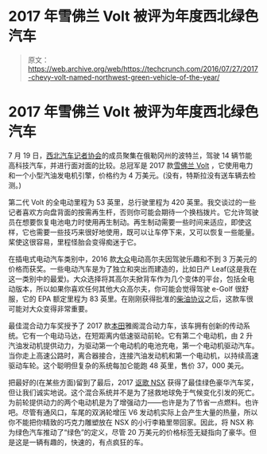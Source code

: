 # 2017 年雪佛兰 Volt 被评为年度西北绿色汽车 

> 原文：<https://web.archive.org/web/https://techcrunch.com/2016/07/27/2017-chevy-volt-named-northwest-green-vehicle-of-the-year/>

# 2017 年雪佛兰 Volt 被评为年度西北绿色汽车

7 月 19 日，[西北汽车记者协会](https://web.archive.org/web/20221208200448/http://www.nwapa.org/)的成员聚集在俄勒冈州的波特兰，驾驶 14 辆节能高科技汽车，并进行面对面的比较。总冠军是 2017 款[雪佛兰 Volt](https://web.archive.org/web/20221208200448/https://beta.techcrunch.com/2015/05/03/the-2016-chevy-volt-will-cost-just-26k-after-tax-credits/) ，它使用电力和一个小型汽油发电机引擎，价格约为 4 万美元。(没有，特斯拉没有送车辆去检测。)

第二代 Volt 的全电动里程为 53 英里，总行驶里程为 420 英里。我交谈过的一些记者喜欢方向盘背面的按需再生杆，否则你可能会期待一个换档拨片。它允许驾驶员在想要恢复电池电力时使用再生制动。再生制动需要一些时间来适应，即使这样，它也需要一些技巧来很好地使用，既可以让车停下来，又可以恢复一些能量。桨使这很容易，里程怪胎会变得痴迷于它。

在插电式电动汽车类别中，2016 款[大众](https://web.archive.org/web/20221208200448/https://beta.techcrunch.com/2015/01/05/vw-debuts-the-golf-r-touch-with-all-touchscreen-user-interface-gesture-control/)电动高尔夫因驾驶乐趣和不到 3 万美元的价格而获奖。一些电动汽车是为了独立和突出而建造的，比如日产 Leaf(这是我在这一类别中的最爱)。大众选择将其高尔夫掀背车作为几个变体的平台，包括全电动版本，所以如果你喜欢任何其他大众高尔夫，你可能会觉得驾驶 e-Golf 很舒服，它的 EPA 额定里程为 83 英里。在刚刚获得批准的[柴油协议](https://web.archive.org/web/20221208200448/https://beta.techcrunch.com/2016/06/30/how-the-vw-diesel-settlement-breaks-down-in-dollars/)之后，这款车很可能对大众变得非常重要。

最佳混合动力车奖授予了 2017 款[本田](https://web.archive.org/web/20221208200448/https://beta.techcrunch.com/2016/04/25/honda-and-volvo-add-more-electrification/)雅阁混合动力车，该车拥有创新的传动系统。它有一个电动马达，在短距离内低速驱动前轮。它有第二个电动机，由 2 升汽油发动机提供动力，为驱动第一个电动机的电池充电，第一个电动机驱动汽车。当你走上高速公路时，离合器接合，连接汽油发动机和第一个电动机，以持续高速驱动车轮。这个聪明但复杂的系统每加仑能跑 48 英里，售价 37，000 美元。

把最好的(在某些方面)留到了最后，2017 [讴歌 NSX](https://web.archive.org/web/20221208200448/http://nsx.acura.com/) 获得了最佳绿色豪华汽车奖，但让我们诚实地说。这个混合系统并不是为了拯救地球免于气候变化引发的死亡。为前轮提供动力的两个电动机是为了增强动力——也许是为了节省一点燃料。也许吧。尽管有通风口，车尾的双涡轮增压 V6 发动机实际上会产生大量的热量，所以你不能把你精致的巧克力雕塑放在 NSX 的小行李箱里带回家。因此，将 NSX 称为绿色汽车推动了“绿色”的定义，尽管 20 万美元的价格标签无疑指向了豪华。但是这是一辆有趣的，快速的，有点疯狂的车。